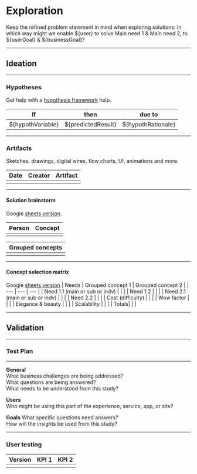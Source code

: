 # Exploration
Keep the refined problem statement in mind when exploring solutions: In which way might we enable ${user} to solve Main need 1 & Main need 2, to ${userGoal} & ${businessGoal}?
  
---
## Ideation
  
---
### Hypotheses
Get help with a [hypothesis framework](https://docs.google.com/forms/d/1YJZIdEaZPN2K59O-gOHGNW2kXPRtLsPwiM32BSd0pHI/edit?usp=sharing) help.
  
| If | then | due to |
| --- | --- | --- |
| ${hypothVariable} | ${predictedResult} | ${hypothRationale} |
  
---
### Artifacts
Sketches, drawings, digital wires, flow charts, UI, animations and more.  

| Date | Creator | Artifact |
| --- | --- | --- |
|  |  |  |
  
---
#### Solution brainstorm
Google [sheets version](https://docs.google.com/spreadsheets/d/1QCye8bQ4Nvg6S0Vlzem7flVsTL73BDOMhGFVaLgBE98/edit?usp=sharing).

| Person | Concept |
| --- | --- |
|  |  |

| Grouped concepts |
| --- |
|  |
  
---
#### Concept selection matrix
Google [sheets version](https://docs.google.com/spreadsheets/d/1QCye8bQ4Nvg6S0Vlzem7flVsTL73BDOMhGFVaLgBE98/edit?usp=sharing)
| Needs | Grouped concept 1 | Grouped concept 2 |
| --- | --- | --- |
| Need 1.1 (main or sub or indv) |  |  |
| Need 1.2 |  |  |
| Need 2.1 (main or sub or indv) |  |  |
| Need 2.2 |  |  |
| Cost (difficulty) |  |  |
| Wow factor |  |  |
| Elegance & beauty |  |  |
| Scalability |  |  |
| Totals|  |  |
  
---
## Validation

---
### Test Plan

---
**General**  
What business challenges are being addressed?  
What questions are being answered?  
What needs to be understood from this study?  

**Users**  
Who might be using this part of the experience, service, app, or site?  

**Goals**
What specific questions need answers?  
How will the insights be used from this study?  

---
### User testing

| Version | KPI 1 | KPI 2 |
| --- | --- | --- |
|  |  |  |
